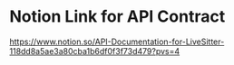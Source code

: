 # Notion Link for API Contract 
https://www.notion.so/API-Documentation-for-LiveSitter-118dd8a5ae3a80cba1b6df0f3f73d479?pvs=4
